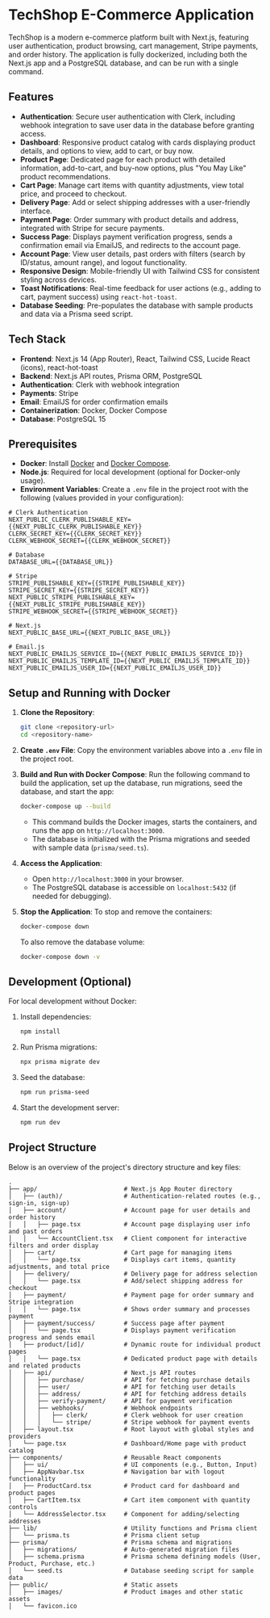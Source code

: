 # TechShop E-Commerce Application

TechShop is a modern e-commerce platform built with Next.js, featuring user authentication, product browsing, cart management, Stripe payments, and order history. The application is fully dockerized, including both the Next.js app and a PostgreSQL database, and can be run with a single command.

## Features

- **Authentication**: Secure user authentication with Clerk, including webhook integration to save user data in the database before granting access.
- **Dashboard**: Responsive product catalog with cards displaying product details, and options to view, add to cart, or buy now.
- **Product Page**: Dedicated page for each product with detailed information, add-to-cart, and buy-now options, plus "You May Like" product recommendations.
- **Cart Page**: Manage cart items with quantity adjustments, view total price, and proceed to checkout.
- **Delivery Page**: Add or select shipping addresses with a user-friendly interface.
- **Payment Page**: Order summary with product details and address, integrated with Stripe for secure payments.
- **Success Page**: Displays payment verification progress, sends a confirmation email via EmailJS, and redirects to the account page.
- **Account Page**: View user details, past orders with filters (search by ID/status, amount range), and logout functionality.
- **Responsive Design**: Mobile-friendly UI with Tailwind CSS for consistent styling across devices.
- **Toast Notifications**: Real-time feedback for user actions (e.g., adding to cart, payment success) using `react-hot-toast`.
- **Database Seeding**: Pre-populates the database with sample products and data via a Prisma seed script.

## Tech Stack

- **Frontend**: Next.js 14 (App Router), React, Tailwind CSS, Lucide React (icons), react-hot-toast
- **Backend**: Next.js API routes, Prisma ORM, PostgreSQL
- **Authentication**: Clerk with webhook integration
- **Payments**: Stripe
- **Email**: EmailJS for order confirmation emails
- **Containerization**: Docker, Docker Compose
- **Database**: PostgreSQL 15

## Prerequisites

- **Docker**: Install [Docker](https://docs.docker.com/get-docker/) and [Docker Compose](https://docs.docker.com/compose/install/).
- **Node.js**: Required for local development (optional for Docker-only usage).
- **Environment Variables**: Create a `.env` file in the project root with the following (values provided in your configuration):

```env
# Clerk Authentication
NEXT_PUBLIC_CLERK_PUBLISHABLE_KEY={{NEXT_PUBLIC_CLERK_PUBLISHABLE_KEY}}
CLERK_SECRET_KEY={{CLERK_SECRET_KEY}}
CLERK_WEBHOOK_SECRET={{CLERK_WEBHOOK_SECRET}}

# Database
DATABASE_URL={{DATABASE_URL}}

# Stripe
STRIPE_PUBLISHABLE_KEY={{STRIPE_PUBLISHABLE_KEY}}
STRIPE_SECRET_KEY={{STRIPE_SECRET_KEY}}
NEXT_PUBLIC_STRIPE_PUBLISHABLE_KEY={{NEXT_PUBLIC_STRIPE_PUBLISHABLE_KEY}}
STRIPE_WEBHOOK_SECRET={{STRIPE_WEBHOOK_SECRET}}

# Next.js
NEXT_PUBLIC_BASE_URL={{NEXT_PUBLIC_BASE_URL}}

# Email.js
NEXT_PUBLIC_EMAILJS_SERVICE_ID={{NEXT_PUBLIC_EMAILJS_SERVICE_ID}}
NEXT_PUBLIC_EMAILJS_TEMPLATE_ID={{NEXT_PUBLIC_EMAILJS_TEMPLATE_ID}}
NEXT_PUBLIC_EMAILJS_USER_ID={{NEXT_PUBLIC_EMAILJS_USER_ID}}
```

## Setup and Running with Docker

1. **Clone the Repository**:

   ```bash
   git clone <repository-url>
   cd <repository-name>
   ```

2. **Create `.env` File**:
   Copy the environment variables above into a `.env` file in the project root.

3. **Build and Run with Docker Compose**:
   Run the following command to build the application, set up the database, run migrations, seed the database, and start the app:

   ```bash
   docker-compose up --build
   ```

   - This command builds the Docker images, starts the containers, and runs the app on `http://localhost:3000`.
   - The database is initialized with the Prisma migrations and seeded with sample data (`prisma/seed.ts`).

4. **Access the Application**:
   - Open `http://localhost:3000` in your browser.
   - The PostgreSQL database is accessible on `localhost:5432` (if needed for debugging).

5. **Stop the Application**:
   To stop and remove the containers:

   ```bash
   docker-compose down
   ```

   To also remove the database volume:

   ```bash
   docker-compose down -v
   ```

## Development (Optional)

For local development without Docker:

1. Install dependencies:

   ```bash
   npm install
   ```

2. Run Prisma migrations:

   ```bash
   npx prisma migrate dev
   ```

3. Seed the database:

   ```bash
   npm run prisma-seed
   ```

4. Start the development server:

   ```bash
   npm run dev
   ```

## Project Structure

Below is an overview of the project's directory structure and key files:

```
.
├── app/                        # Next.js App Router directory
│   ├── (auth)/                 # Authentication-related routes (e.g., sign-in, sign-up)
│   ├── account/                # Account page for user details and order history
│   │   ├── page.tsx            # Account page displaying user info and past orders
│   │   └── AccountClient.tsx   # Client component for interactive filters and order display
│   ├── cart/                   # Cart page for managing items
│   │   └── page.tsx            # Displays cart items, quantity adjustments, and total price
│   ├── delivery/               # Delivery page for address selection
│   │   └── page.tsx            # Add/select shipping address for checkout
│   ├── payment/                # Payment page for order summary and Stripe integration
│   │   └── page.tsx            # Shows order summary and processes payment
│   ├── payment/success/        # Success page after payment
│   │   └── page.tsx            # Displays payment verification progress and sends email
│   ├── product/[id]/           # Dynamic route for individual product pages
│   │   └── page.tsx            # Dedicated product page with details and related products
│   ├── api/                    # Next.js API routes
│   │   ├── purchase/           # API for fetching purchase details
│   │   ├── user/               # API for fetching user details
│   │   ├── address/            # API for fetching address details
│   │   ├── verify-payment/     # API for payment verification
│   │   ├── webhooks/           # Webhook endpoints
│   │   │   ├── clerk/          # Clerk webhook for user creation
│   │   │   └── stripe/         # Stripe webhook for payment events
│   ├── layout.tsx              # Root layout with global styles and providers
│   └── page.tsx                # Dashboard/Home page with product catalog
├── components/                 # Reusable React components
│   ├── ui/                     # UI components (e.g., Button, Input)
│   ├── AppNavbar.tsx           # Navigation bar with logout functionality
│   ├── ProductCard.tsx         # Product card for dashboard and product pages
│   ├── CartItem.tsx            # Cart item component with quantity controls
│   └── AddressSelector.tsx     # Component for adding/selecting addresses
├── lib/                        # Utility functions and Prisma client
│   └── prisma.ts               # Prisma client setup
├── prisma/                     # Prisma schema and migrations
│   ├── migrations/             # Auto-generated migration files
│   ├── schema.prisma           # Prisma schema defining models (User, Product, Purchase, etc.)
│   └── seed.ts                 # Database seeding script for sample data
├── public/                     # Static assets
│   ├── images/                 # Product images and other static assets
│   └── favicon.ico
